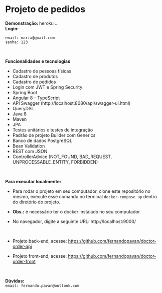 # Projeto de pedidos

<b> Demonstração: </b> <a> heroku ...</a>
<br/>
<b> Login: </b>

`email: maria@gmail.com`
<br/>
`senha: 123`

<br>

<b> Funcionalidades e tecnologias </b>

- Cadastro de pessoas físicas
- Cadastro de produtos
- Cadastro de pedidos
- Login com JWT e Spring Security
- Spring Boot
- Angular 8 - TypeScript
- API Swagger (http://localhost:8080/api/swagger-ui.html)
- QueryDSL 
- Java 8
- Maven 
- JPA 
- Testes unitários e testes de integração
- Padrão de projeto Builder com Generics
- Banco de dados PostgreSQL
- Bean Validation
- REST com JSON 
- ControllerAdvice (NOT_FOUND, BAD_REQUEST, UNPROCESSABLE_ENTITY, FORBIDDEN)

<br/>

<b> Para executar localmente: </b>

- Para rodar o projeto em seu computador, clone este repositório no mesmo, execute esse comando no terminal `docker-compose up` dentro do diretório do projeto.
- <b>Obs.:</b> é necessário ter o docker instalado no seu computador.

- No navegador, digite a seguinte URL: <a>http://localhost:9000/</a>

<br/>

- Projeto back-end, acesse: <a>https://github.com/fernandopavan/doctor-order-api</a> 

- Projeto front-end, acesse: <a>https://github.com/fernandopavan/doctor-order-front</a> 

<br/>


<b>Dúvidas:</b>
<br/>
`email: fernando.pavan@outlook.com`
